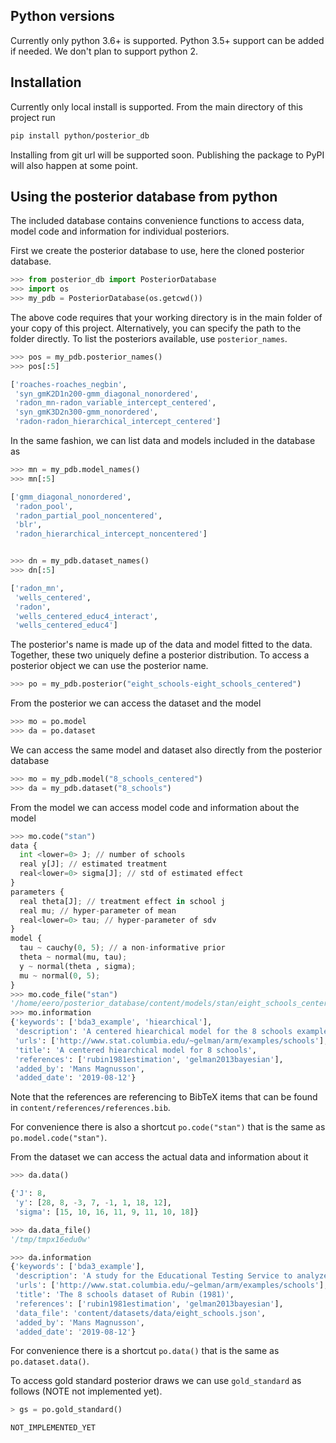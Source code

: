 ## Python versions

Currently only python 3.6+ is supported. Python 3.5+ support can be added if needed. We don't plan to support python 2.

## Installation

Currently only local install is supported. From the main directory of this project run
```bash
pip install python/posterior_db
```

Installing from git url will be supported soon. Publishing the package to PyPI will also happen at some point.

## Using the posterior database from python

The included database contains convenience functions to access data, model code and information for individual posteriors.

First we create the posterior database to use, here the cloned posterior database.

```python
>>> from posterior_db import PosteriorDatabase
>>> import os
>>> my_pdb = PosteriorDatabase(os.getcwd())
```

The above code requires that your working directory is in the main folder of your copy
of this project. Alternatively, you can specify the path to the folder directly. To list the posteriors available, use `posterior_names`.

```python
>>> pos = my_pdb.posterior_names()
>>> pos[:5]

['roaches-roaches_negbin',
 'syn_gmK2D1n200-gmm_diagonal_nonordered',
 'radon_mn-radon_variable_intercept_centered',
 'syn_gmK3D2n300-gmm_nonordered',
 'radon-radon_hierarchical_intercept_centered']

```

In the same fashion, we can list data and models included in the database as

```python
>>> mn = my_pdb.model_names()
>>> mn[:5]

['gmm_diagonal_nonordered',
 'radon_pool',
 'radon_partial_pool_noncentered',
 'blr',
 'radon_hierarchical_intercept_noncentered']


>>> dn = my_pdb.dataset_names()
>>> dn[:5]

['radon_mn',
 'wells_centered',
 'radon',
 'wells_centered_educ4_interact',
 'wells_centered_educ4']


```

The posterior's name is made up of the data and model fitted
to the data. Together, these two uniquely define a posterior distribution.
To access a posterior object we can use the posterior name.

```python
>>> po = my_pdb.posterior("eight_schools-eight_schools_centered")
```

From the posterior we can access the dataset and the model

```python
>>> mo = po.model
>>> da = po.dataset
```
We can access the same model and dataset also directly from the posterior database
```python
>>> mo = my_pdb.model("8_schools_centered")
>>> da = my_pdb.dataset("8_schools")
```

From the model we can access model code and information about the model

```python
>>> mo.code("stan")
data {
  int <lower=0> J; // number of schools
  real y[J]; // estimated treatment
  real<lower=0> sigma[J]; // std of estimated effect
}
parameters {
  real theta[J]; // treatment effect in school j
  real mu; // hyper-parameter of mean
  real<lower=0> tau; // hyper-parameter of sdv
}
model {
  tau ~ cauchy(0, 5); // a non-informative prior
  theta ~ normal(mu, tau);
  y ~ normal(theta , sigma);
  mu ~ normal(0, 5);
}
>>> mo.code_file("stan")
'/home/eero/posterior_database/content/models/stan/eight_schools_centered.stan'
>>> mo.information
{'keywords': ['bda3_example', 'hiearchical'],
 'description': 'A centered hiearchical model for the 8 schools example of Rubin (1981)',
 'urls': ['http://www.stat.columbia.edu/~gelman/arm/examples/schools'],
 'title': 'A centered hiearchical model for 8 schools',
 'references': ['rubin1981estimation', 'gelman2013bayesian'],
 'added_by': 'Mans Magnusson',
 'added_date': '2019-08-12'}
```
Note that the references are referencing to BibTeX items that can be found in `content/references/references.bib`.

For convenience there is also a shortcut `po.code("stan")` that is the same as `po.model.code("stan")`.

From the dataset we can access the actual data and information about it

```python
>>> da.data()

{'J': 8,
 'y': [28, 8, -3, 7, -1, 1, 18, 12],
 'sigma': [15, 10, 16, 11, 9, 11, 10, 18]}

>>> da.data_file()
'/tmp/tmpx16edu0w'

>>> da.information
{'keywords': ['bda3_example'],
 'description': 'A study for the Educational Testing Service to analyze the effects of\nspecial coaching programs on test scores. See Gelman et. al. (2014), Section 5.5 for details.',
 'urls': ['http://www.stat.columbia.edu/~gelman/arm/examples/schools'],
 'title': 'The 8 schools dataset of Rubin (1981)',
 'references': ['rubin1981estimation', 'gelman2013bayesian'],
 'data_file': 'content/datasets/data/eight_schools.json',
 'added_by': 'Mans Magnusson',
 'added_date': '2019-08-12'}
```
For convenience there is a shortcut `po.data()` that is the same as `po.dataset.data()`.

To access gold standard posterior draws we can use `gold_standard` as follows (NOTE not implemented yet).

```python
> gs = po.gold_standard()

NOT_IMPLEMENTED_YET
```
